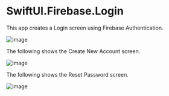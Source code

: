 # SwiftUI.Firebase.Login

This app creates a Login screen using Firebase Authentication.

![image](https://user-images.githubusercontent.com/15805568/145693085-69724ed2-0eaf-4fa5-a9ba-4019a4c07d0d.png)

The following shows the Create New Account screen.

![image](https://user-images.githubusercontent.com/15805568/145693099-f97ef860-4b58-42f5-8143-cb39ecc45cb2.png)

The following shows the Reset Password screen.

![image](https://user-images.githubusercontent.com/15805568/145693147-041b39ac-1a4f-401d-bc28-11dbcfe6ef65.png)
